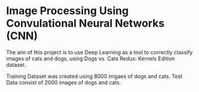 # Image Processing Using Convulational Neural Networks (CNN)

The aim of this project is to use Deep Learning as a tool to correctly classify images of cats and dogs, using Dogs vs. Cats Redux: Kernels Edition dataset.

Training Dataset was created using 8000 imgaes of dogs and cats. Test Data consist of 2000 images of dogs and cats.
